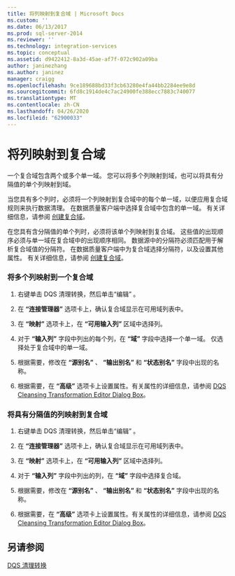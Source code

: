 ```yaml
---
title: 将列映射到复合域 | Microsoft Docs
ms.custom: ''
ms.date: 06/13/2017
ms.prod: sql-server-2014
ms.reviewer: ''
ms.technology: integration-services
ms.topic: conceptual
ms.assetid: d9422412-8a3d-45ae-af7f-072c902a09ba
author: janinezhang
ms.author: janinez
manager: craigg
ms.openlocfilehash: 9ce189688bd33f3cb63280e4fa44bb2284ee9e8d
ms.sourcegitcommit: 6fd8c1914de4c7ac24900fe388ecc7883c740077
ms.translationtype: MT
ms.contentlocale: zh-CN
ms.lasthandoff: 04/26/2020
ms.locfileid: "62900033"
---
```

# <a name="map-columns-to-composite-domains"></a>将列映射到复合域
  一个复合域包含两个或多个单一域。 您可以将多个列映射到域，也可以将具有分隔值的单个列映射到域。  
  
 当您具有多个列时，必须将一个列映射到复合域中的每个单一域，以便应用复合域规则来执行数据清理。 在数据质量客户端中选择复合域中包含的单一域。 有关详细信息，请参阅 [创建复合域](../../../data-quality-services/create-a-composite-domain.md)。  
  
 在您具有含分隔值的单个列时，必须将该单个列映射到复合域。 这些值的出现顺序必须与单一域在复合域中的出现顺序相同。 数据源中的分隔符必须匹配用于解析复合域值的分隔符。 在数据质量客户端中为复合域选择分隔符，以及设置其他属性。 有关详细信息，请参阅 [创建复合域](../../../data-quality-services/create-a-composite-domain.md)。  
  
### <a name="to-map-multiple-columns-to-a-composite-domain"></a>将多个列映射到一个复合域  
  
1.  右键单击 DQS 清理转换，然后单击“编辑”  。  
  
2.  在 **“连接管理器”** 选项卡上，确认复合域显示在可用域列表中。  
  
3.  在 **“映射”** 选项卡上，在 **“可用输入列”** 区域中选择列。  
  
4.  对于 **“输入列”** 字段中列出的每个列，在 **“域”** 字段中选择一个单一域。 仅选择处于复合域中的单一域。  
  
5.  根据需要，修改在 **“源别名”** 、 **“输出别名”** 和 **“状态别名”** 字段中出现的名称。  
  
6.  根据需要，在 **“高级”** 选项卡上设置属性。有关属性的详细信息，请参阅 [DQS Cleansing Transformation Editor Dialog Box](../../dqs-cleansing-transformation-editor-dialog-box.md)。  
  
### <a name="to-map-a-column-with-delimited-values-to-a-composite-domain"></a>将具有分隔值的列映射到复合域  
  
1.  右键单击 DQS 清理转换，然后单击“编辑”  。  
  
2.  在 **“连接管理器”** 选项卡上，确认复合域显示在可用域列表中。  
  
3.  在 **“映射”** 选项卡上，在 **“可用输入列”** 区域中选择列。  
  
4.  对于 **“输入列”** 字段中列出的列，在 **“域”** 字段中选择复合域。  
  
5.  根据需要，修改在 **“源别名”** 、 **“输出别名”** 和 **“状态别名”** 字段中出现的名称。  
  
6.  根据需要，在 **“高级”** 选项卡上设置属性。有关属性的详细信息，请参阅 [DQS Cleansing Transformation Editor Dialog Box](../../dqs-cleansing-transformation-editor-dialog-box.md)。  
  
## <a name="see-also"></a>另请参阅  
 [DQS 清理转换](dqs-cleansing-transformation.md)  
  
  

